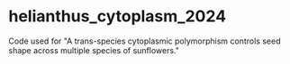 # helianthus_cytoplasm_2024
Code used for "A trans-species cytoplasmic polymorphism controls seed shape across multiple species of sunflowers."
